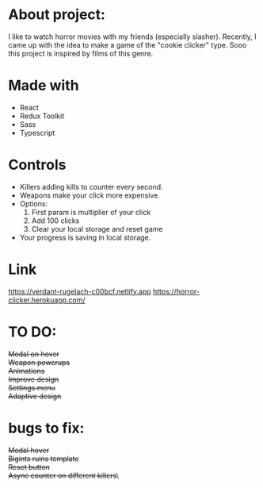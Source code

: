 # About project:

I like to watch horror movies with my friends (especially slasher). Recently, I came up with the idea to make a game of the "cookie clicker" type. 
Sooo this project is inspired by films of this genre.

# Made with
* React
* Redux Toolkit
* Sass
* Typescript

# Controls
* Killers adding kills to counter every second.
* Weapons make your click more expensive.
* Options:
  1. First param is multiplier of your click
  2. Add 100 clicks
  3. Clear your local storage and reset game
* Your progress is saving in local storage.

# Link
https://verdant-rugelach-c00bcf.netlify.app
https://horror-clicker.herokuapp.com/

# TO DO:
~~Modal on hover~~\
~~Weapon powerups~~\
~~Animations~~\
~~Improve design~~\
~~Settings menu~~\
~~Adaptive design~~

# bugs to fix:
~~Modal hover~~\
~~Bigints ruins template~~\
~~Reset button~~\
~~Async counter on different killers~~\
